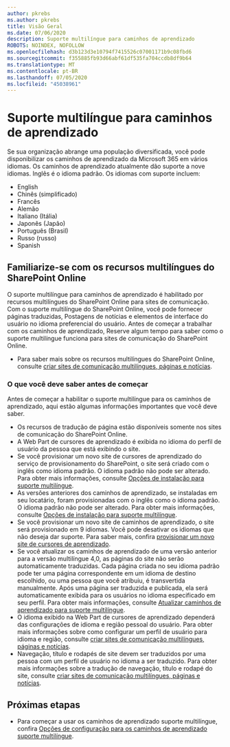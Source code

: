 ```yaml
---
author: pkrebs
ms.author: pkrebs
title: Visão Geral
ms.date: 07/06/2020
description: Suporte multilíngue para caminhos de aprendizado
ROBOTS: NOINDEX, NOFOLLOW
ms.openlocfilehash: d3b123d3e10794f7415526c07001171b9c08fbd6
ms.sourcegitcommit: f355885fb93d66abf61df535fa704ccdb8df9b64
ms.translationtype: MT
ms.contentlocale: pt-BR
ms.lasthandoff: 07/05/2020
ms.locfileid: "45038961"
---
```

# <a name="multilingual-support-for-learning-pathways"></a>Suporte multilíngue para caminhos de aprendizado

Se sua organização abrange uma população diversificada, você pode disponibilizar os caminhos de aprendizado da Microsoft 365 em vários idiomas. Os caminhos de aprendizado atualmente dão suporte a nove idiomas. Inglês é o idioma padrão. Os idiomas com suporte incluem:   

- English    
- Chinês (simplificado)
- Francês
- Alemão
- Italiano (Itália)
- Japonês (Japão)
- Português (Brasil)
- Russo (russo)
- Spanish

## <a name="get-familiar-with-the-sharepoint-online-multilingual-features"></a>Familiarize-se com os recursos multilíngues do SharePoint Online
O suporte multilíngue para caminhos de aprendizado é habilitado por recursos multilíngues do SharePoint Online para sites de comunicação.
Com o suporte multilíngue do SharePoint Online, você pode fornecer páginas traduzidas, Postagens de notícias e elementos de interface do usuário no idioma preferencial do usuário. Antes de começar a trabalhar com os caminhos de aprendizado, Reserve algum tempo para saber como o suporte multilíngue funciona para sites de comunicação do SharePoint Online. 
- Para saber mais sobre os recursos multilíngues do SharePoint Online, consulte [criar sites de comunicação multilíngues, páginas e notícias](https://support.office.com/article/2bb7d610-5453-41c6-a0e8-6f40b3ed750c). 

### <a name="what-you-should-know-before-getting-started"></a>O que você deve saber antes de começar 
Antes de começar a habilitar o suporte multilíngue para os caminhos de aprendizado, aqui estão algumas informações importantes que você deve saber. 

- Os recursos de tradução de página estão disponíveis somente nos sites de comunicação do SharePoint Online.
- A Web Part de cursores de aprendizado é exibida no idioma do perfil de usuário da pessoa que está exibindo o site.   
- Se você provisionar um novo site de cursores de aprendizado do serviço de provisionamento do SharePoint, o site será criado com o inglês como idioma padrão. O idioma padrão não pode ser alterado. Para obter mais informações, consulte [Opções de instalação para suporte multilíngue](https://docs.microsoft.com/office365/customlearning/custom_setupoptions_ml).
- As versões anteriores dos caminhos de aprendizado, se instaladas em seu locatário, foram provisionadas com o inglês como o idioma padrão. O idioma padrão não pode ser alterado. Para obter mais informações, consulte [Opções de instalação para suporte multilíngue](https://docs.microsoft.com/office365/customlearning/custom_setupoptions_ml).
- Se você provisionar um novo site de caminhos de aprendizado, o site será provisionado em 9 idiomas. Você pode desativar os idiomas que não deseja dar suporte. Para saber mais, confira [provisionar um novo site de cursores de aprendizado](https://docs.microsoft.com/office365/customlearning/custom_provision_ml).  
- Se você atualizar os caminhos de aprendizado de uma versão anterior para a versão multilíngue 4,0, as páginas do site não serão automaticamente traduzidas. Cada página criada no seu idioma padrão pode ter uma página correspondente em um idioma de destino escolhido, ou uma pessoa que você atribuiu, é transvertida manualmente. Após uma página ser traduzida e publicada, ela será automaticamente exibida para os usuários no idioma especificado em seu perfil. Para obter mais informações, consulte [Atualizar caminhos de aprendizado para suporte multilíngue](https://docs.microsoft.com/office365/customlearning/custom_update_ml). 
- O idioma exibido na Web Part de cursores de aprendizado dependerá das configurações de idioma e região pessoal do usuário. Para obter mais informações sobre como configurar um perfil de usuário para idioma e região, consulte [criar sites de comunicação multilíngues, páginas e notícias](https://support.office.com/article/2bb7d610-5453-41c6-a0e8-6f40b3ed750c). 
- Navegação, título e rodapés de site devem ser traduzidos por uma pessoa com um perfil de usuário no idioma a ser traduzido. Para obter mais informações sobre a tradução de navegação, título e rodapé do site, consulte [criar sites de comunicação multilíngues, páginas e notícias](https://support.office.com/article/2bb7d610-5453-41c6-a0e8-6f40b3ed750c).

## <a name="next-steps"></a>Próximas etapas
- Para começar a usar os caminhos de aprendizado suporte multilíngue, confira [Opções de configuração para os caminhos de aprendizado suporte multilíngue](https://docs.microsoft.com/office365/customlearning/custom_setupoptions_ml).